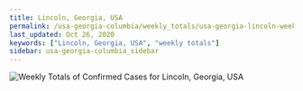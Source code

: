 ```yaml
---
title: Lincoln, Georgia, USA
permalink: /usa-georgia-columbia/weekly_totals/usa-georgia-lincoln-weekly_totals.html
last_updated: Oct 26, 2020
keywords: ["Lincoln, Georgia, USA", "weekly totals"]
sidebar: usa-georgia-columbia_sidebar
---
```


![Weekly Totals of Confirmed Cases for Lincoln, Georgia, USA](/covid_tracker/images/graphs/usa-georgia-lincoln-weekly_totals_graph.png)
